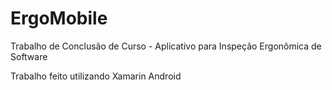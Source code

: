 # ErgoMobile

Trabalho de Conclusão de Curso - Aplicativo para Inspeção Ergonômica de Software

Trabalho feito utilizando Xamarin Android
